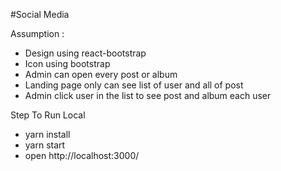 #Social Media

Assumption :
 - Design using react-bootstrap
 - Icon using bootstrap
 - Admin can open every post or album
 - Landing page only can see list of user and all of post
 - Admin click user in the list to see post and album each user

Step To Run Local
 - yarn install
 - yarn start
 - open http://localhost:3000/
